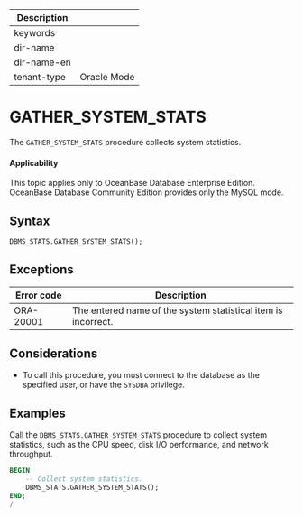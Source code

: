 | Description |                 |
|---------------|-----------------|
| keywords |                 |
| dir-name |                 |
| dir-name-en |                 |
| tenant-type | Oracle Mode |

# GATHER_SYSTEM_STATS

The `GATHER_SYSTEM_STATS` procedure collects system statistics.

  <main id="notice" >
    <h4>Applicability</h4>
    <p>This topic applies only to OceanBase Database Enterprise Edition. OceanBase Database Community Edition provides only the MySQL mode. </p>
  </main>

## Syntax

```sql
DBMS_STATS.GATHER_SYSTEM_STATS();
```

## Exceptions

| Error code | Description |
|-----------|------------------|
| ORA-20001 | The entered name of the system statistical item is incorrect.  |

## Considerations

* To call this procedure, you must connect to the database as the specified user, or have the `SYSDBA` privilege.

## Examples

Call the `DBMS_STATS.GATHER_SYSTEM_STATS` procedure to collect system statistics, such as the CPU speed, disk I/O performance, and network throughput.

```sql
BEGIN
    -- Collect system statistics.
    DBMS_STATS.GATHER_SYSTEM_STATS();
END;
/
```
